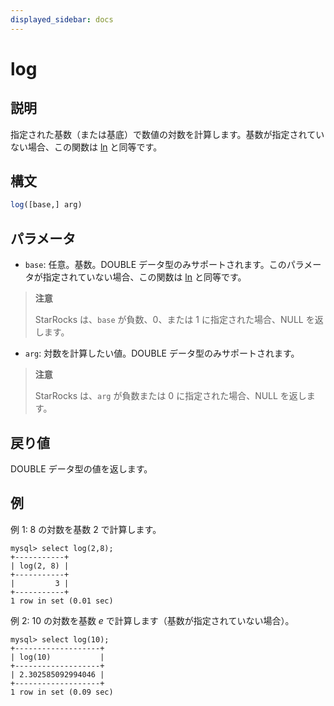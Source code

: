 ```yaml
---
displayed_sidebar: docs
---
```


# log

## 説明

指定された基数（または基底）で数値の対数を計算します。基数が指定されていない場合、この関数は [ln](../math-functions/ln.md) と同等です。

## 構文

```SQL
log([base,] arg)
```

## パラメータ

- `base`: 任意。基数。DOUBLE データ型のみサポートされます。このパラメータが指定されていない場合、この関数は [ln](../math-functions/ln.md) と同等です。

> **注意**
>
> StarRocks は、`base` が負数、0、または 1 に指定された場合、NULL を返します。

- `arg`: 対数を計算したい値。DOUBLE データ型のみサポートされます。

> **注意**
>
> StarRocks は、`arg` が負数または 0 に指定された場合、NULL を返します。

## 戻り値

DOUBLE データ型の値を返します。

## 例

例 1: 8 の対数を基数 2 で計算します。

```Plain
mysql> select log(2,8);
+-----------+
| log(2, 8) |
+-----------+
|         3 |
+-----------+
1 row in set (0.01 sec)
```

例 2: 10 の対数を基数 *e* で計算します（基数が指定されていない場合）。

```Plain
mysql> select log(10);
+-------------------+
| log(10)           |
+-------------------+
| 2.302585092994046 |
+-------------------+
1 row in set (0.09 sec)
```